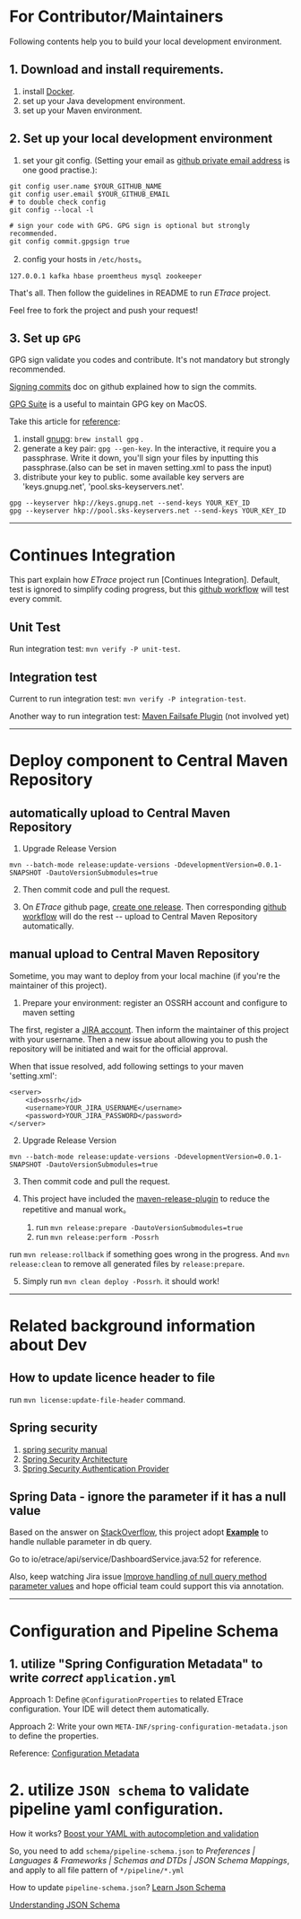 # For Contributor/Maintainers 

Following contents help you to build your local development environment.

## 1. Download and install requirements.

1. install [Docker](https://www.docker.com/products/docker-desktop).
2. set up your Java development environment.
3. set up your Maven environment.

## 2. Set up your local development environment

1. set your git config. (Setting your email as [github private email address](https://github.com/settings/emails) is one good practise.):

```
git config user.name $YOUR_GITHUB_NAME
git config user.email $YOUR_GITHUB_EMAIL
# to double check config
git config --local -l

# sign your code with GPG. GPG sign is optional but strongly recommended. 
git config commit.gpgsign true
```

2. config your hosts in `/etc/hosts`。

```
127.0.0.1 kafka hbase proemtheus mysql zookeeper
```

That's all. Then follow the guidelines in README to run _ETrace_ project.

Feel free to fork the project and push your request!

## 3. Set up `GPG`
GPG sign validate you codes and contribute. It's not mandatory but strongly recommended.

[Signing commits](https://docs.github.com/en/free-pro-team@latest/github/authenticating-to-github/signing-commits) doc on github explained how to sign the commits.

[GPG Suite](https://gpgtools.org/) is a useful to maintain GPG key on MacOS.

Take this article for [reference](https://central.sonatype.org/pages/working-with-pgp-signatures.html#distributing-your-public-key):

1. install [gnupg](https://formulae.brew.sh/formula/gnupg): `brew install gpg` .
2. generate a key pair: `gpg --gen-key`. In the interactive, it require you a passphrase. Write it down, you'll sign
 your files by inputting this passphrase.(also can be set in maven setting.xml to pass the input)
3. distribute your key to public. some available key servers are 'keys.gnupg.net', 'pool.sks-keyservers.net'.

```
gpg --keyserver hkp://keys.gnupg.net --send-keys YOUR_KEY_ID
gpg --keyserver hkp://pool.sks-keyservers.net --send-keys YOUR_KEY_ID
```

---

# Continues Integration

This part explain how _ETrace_ project run [Continues Integration].
Default, test is ignored to simplify coding progress, 
but this [github workflow](https://github.com/etrace-io/etrace/blob/master/.github/workflows/maven-test.yml) will test every commit.

## Unit Test
Run integration test: `mvn verify -P unit-test`.

## Integration test

Current to run integration test: `mvn verify -P integration-test`.

Another way to run integration test: [Maven Failsafe Plugin](http://maven.apache.org/surefire/maven-failsafe-plugin/usage.html) (not involved yet)

---
# Deploy component to Central Maven Repository

## automatically upload to Central Maven Repository

1. Upgrade Release Version

```
mvn --batch-mode release:update-versions -DdevelopmentVersion=0.0.1-SNAPSHOT -DautoVersionSubmodules=true
```

2. Then commit code and pull the request.

3. On _ETrace_ github page, [create one release](https://github.com/etrace-io/etrace/releases/new). 
Then corresponding [github workflow](https://github.com/etrace-io/etrace/blob/master/.github/workflows/maven-deploy.yml)
will do the rest -- upload to Central Maven Repository automatically.

## manual upload to Central Maven Repository
Sometime, you may want to deploy from your local machine (if you're the maintainer of this project).

1. Prepare your environment: register an OSSRH account and configure to maven setting

The first, register a [JIRA account](https://issues.sonatype.org/secure/Signup!default.jspa). 
Then inform the maintainer of this project with your username. Then a new issue about allowing you to 
push the repository will be initiated and wait for the official approval.

When that issue resolved, add following settings to your maven 'setting.xml':

```
<server>
    <id>ossrh</id>
    <username>YOUR_JIRA_USERNAME</username>
    <password>YOUR_JIRA_PASSWORD</password>
</server>
```
2. Upgrade Release Version
```
mvn --batch-mode release:update-versions -DdevelopmentVersion=0.0.1-SNAPSHOT -DautoVersionSubmodules=true
```
3. Then commit code and pull the request. 

4. This project have included the [maven-release-plugin](https://maven.apache.org/maven-release/maven-release-plugin/index.html) to reduce the repetitive and manual work。
   
   1. run `mvn release:prepare -DautoVersionSubmodules=true`
   2. run `mvn release:perform -Possrh`
   
run `mvn release:rollback` if something goes wrong in the progress. And `mvn release:clean` to remove all generated files by `release:prepare`.

5. Simply run `mvn clean deploy -Possrh`. it should work!

---
# Related background information about Dev

## How to update licence header to file
run `mvn license:update-file-header` command.

## Spring security

1. [spring security manual](https://docs.spring.io/spring-security/site/docs/5.1.10.RELEASE/reference/htmlsingle)
2. [Spring Security Architecture](https://spring.io/guides/topicals/spring-security-architecture)
3. [Spring Security Authentication Provider](https://www.baeldung.com/spring-security-authentication-provider)

## Spring Data - ignore the parameter if it has a null value

Based on the answer on [StackOverflow](https://stackoverflow.com/questions/43780226/spring-data-ignore-parameter-if-it-has-a-null-value/43781418), 
this project adopt **[Example](https://docs.spring.io/spring-data/jpa/docs/current/reference/html/#query-by-example.introduction)** to handle nullable parameter in db query.

Go to io/etrace/api/service/DashboardService.java:52 for reference.

Also, keep watching Jira issue [Improve handling of null query method parameter values](https://jira.spring.io/browse/DATAJPA-209) and hope official team could support this via annotation. 

---

# Configuration and Pipeline Schema

## 1. utilize "Spring Configuration Metadata" to write *correct* `application.yml`

Approach 1: Define `@ConfigurationProperties` to related ETrace configuration. Your IDE will detect them automatically. 

Approach 2: Write your own `META-INF/spring-configuration-metadata.json` to define the properties.

Reference: [Configuration Metadata](https://docs.spring.io/spring-boot/docs/current/reference/html/appendix-configuration-metadata.html)

# 2. utilize `JSON schema` to validate pipeline yaml configuration.

How it works? [Boost your YAML with autocompletion and validation](https://medium.com/@alexmolev/boost-your-yaml-with-autocompletion-and-validation-b74735268ad7)

So, you need to add `schema/pipeline-schema.json` to *Preferences | Languages & Frameworks | Schemas and DTDs | JSON
 Schema Mappings*, and apply to all file pattern of `*/pipeline/*.yml`
 
How to update `pipeline-schema.json`? [Learn Json Schema](https://json-schema.org/learn/)

[Understanding JSON Schema](https://json-schema.org/understanding-json-schema/)
